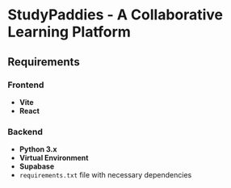 # StudyPaddies - A Collaborative Learning Platform

## Requirements

### Frontend
- **Vite**
- **React**

### Backend
- **Python 3.x**
- **Virtual Environment**
- **Supabase**
- `requirements.txt` file with necessary dependencies
